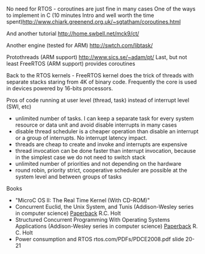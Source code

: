 No need for RTOS - coroutines are just fine in many cases One of the ways to implement in C (10 minutes Intro and well worth the time spent)http://www.chiark.greenend.org.uk/~sgtatham/coroutines.html

And another tutorial http://home.swbell.net/mck9/ct/


Another engine (tested for ARM) http://swtch.com/libtask/

Protothreads (ARM support) http://www.sics.se/~adam/pt/ Last, but not least FreeRTOS (ARM support) provides coroutines

Back to the RTOS kernels - FreeRTOS kernel does the trick of threads with separate stacks staring from 4K of binary code. Frequently the core is used in devices powered by 16-bits processors.



Pros of code running at user level (thread, task) instead of interrupt level (SWI, etc)

  * unlimited number of tasks. I can keep a separate task for every system resource or data unit and avoid disable interrupts in many cases
  * disable thread scheduler is a cheaper operation than disable an interrupt or a group of interrupts. No interrupt latency impact.
  * threads are cheap to create and invoke and interrupts are expensive
  * thread invocation can be done faster than interrupt invocation, because in the simplest case we do not need to switch stack
  * unlimited number of priorities and not depending on the hardware
  * round robin, priority strict, cooperative scheduler are possible at the system level and between groups of tasks


Books
  * "MicroC OS II: The Real Time Kernel (With CD-ROM)"
  * Concurrent Euclid, the Unix System, and Tunis (Addison-Wesley series in computer science) [Paperback](Paperback.md) R.C. Holt
  * Structured Concurrent Programming With Operating Systems Applications (Addison-Wesley series in computer science) [Paperback](Paperback.md) R. C. Holt
  * Power consumption and RTOS rtos.com/PDFs/PDCE2008.pdf slide 20-21